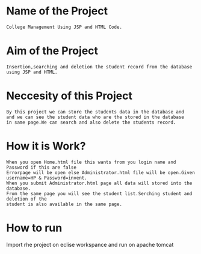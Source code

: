 # Name of the Project
	College Management Using JSP and HTML Code.
	
# Aim of the Project
	Insertion,searching and deletion the student record from the database
	using JSP and HTML.
					
# Neccesity of this Project
	By this project we can store the students data in the database and 
	and we can see the student data who are the stored in the database
	in same page.We can search and also delete the students record. 
  
# How it is Work?
	When you open Home.html file this wants from you login name and Password if this are false 
	Errorpage will be open else Administrator.html file will be open.Given username=HP & Password=invent.
	When you submit Administrator.html page all data will stored into the database.
	From the same page you will see the student list.Serching student and deletion of the 
	student is also available in the same page.


# How to run  	
  Import rhe project on eclise workspance and run on apache tomcat
